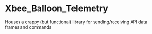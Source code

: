 # Xbee_Balloon_Telemetry
Houses a crappy (but functional) library for sending/receiving API data frames and commands
